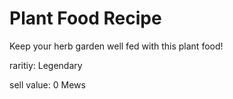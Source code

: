 # Plant Food Recipe

Keep your herb garden well fed with this plant food!

raritiy: Legendary

sell value: 0 Mews